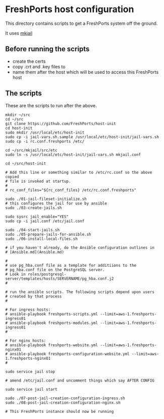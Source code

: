 # FreshPorts host configuration

This directory contains scripts to get a FreshPorts system off the ground.

It uses [mkjail](https://github.com/mkjail/mkjail)

## Before running the scripts

* create the certs
* copy .crt and .key files to
* name them after the host which will be used to access this FreshPorts host

## The scripts

These are the scripts to run after the above.

    mkdir ~/src
    cd ~/src
    git clone https://github.com/FreshPorts/host-init
    cd host-init
    sudo mkdir /usr/local/etc/host-init
    sudo cp -i jail-vars.sh.sample /usr/local/etc/host-init/jail-vars.sh
    sudo cp -i rc.conf.freshports /etc/

    cd ~/src/mkjail/src/etc
    sudo ln -s /usr/local/etc/host-init/jail-vars.sh mkjail.conf

    cd ~/src/host-init

    # Add this line or something similar to /etc/rc.conf so the above copied
    # file is invoked at startup.
    #
    # rc_conf_files="${rc_conf_files} /etc/rc.conf.freshports"

    sudo ./01-jail-fileset-initialize.sh
    # this configures the jail for use by ansible
    sudo ./03-create-jails.sh

    sudo sysrc jail_enable="YES"
    sudo cp -i jail.conf /etc/jail.conf

    sudo ./04-start-jails.sh
    sudo ./05-prepare-jails-for-ansible.sh
    sudo ./06-install-local-files.sh

    # if you haven't already, do the Ansible configuration outlines in
    # [Ansible.md](Ansible.md)

    #
    # use pg_hba.conf file as a template for additiions to the
    # pg_hba.conf file on the PostgreSQL server.
    # Look in roles/postgresql-server/templates/hosts/SERVERNAME/pg_hba.conf.j2
    #

    # run the ansible scripts. The following scripts depend upon users
    # created by that process
    #

    # For ingress hosts:
    # ansible-playbook freshports-scripts.yml --limit=aws-1.freshports-ingress01
    # ansible-playbook freshports-modules.yml --limit=aws-1.freshports-ingress01
    #

    # For nginx hosts:
    # ansible-playbook freshports-website.yml --limit=aws-1.freshports-nginx01
    # ansible-playbook freshports-configuration-website.yml --limit=aws-1.freshports-nginx01
    # 

    sudo service jail stop

    # amend /etc/jail.conf and uncomment things which say AFTER CONFIG

    sudo service jail start

    sudo ./07-post-jail-creation-configuration-ingress.sh
    sudo ./08-post-jail-creation-configuration-nginx.sh

    # This FreshPorts instance should now be running
